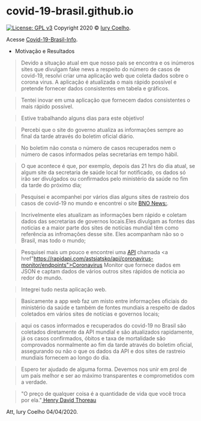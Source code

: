 # covid-19-brasil.github.io
[![License: GPL v3](https://img.shields.io/badge/License-GPL%20v3-blue.svg)](https://www.gnu.org/licenses/gpl-3.0)
Copyright 2020 © <a href="https://www.freecodecamp.org/iurycoelho">Iury Coelho</a>.

Acesse <a href="https://covid-19-brasil.github.io/tracker/">Covid-19-Brasil-Info</a>.


- Motivação e Resultados

> Devido a situação atual em que nosso país se encontra e os inúmeros sites que divulgam fake news a respeito do número de casos de covid-19, resolvi criar uma aplicação web que coleta dados sobre o corona virus. A aplicação  é atualizada  o mais rápido possível e pretende fornecer dados consistentes em tabela e gráficos. 

> Tentei inovar em uma aplicação que fornecem dados consistentes o mais rápido possível.

> Estive trabalhando alguns dias para este objetivo!

> Percebi que o site do governo atualiza as informações sempre ao final da tarde através do boletim oficial diário.

> No boletim não consta o número de casos recuperados nem o número de casos informados pelas secretarias em tempo hábil. 

> O que acontece é que, por exemplo, depois das 21 hrs do dia atual, se algum site da secretaria de saúde local for notificado, os dados só irão ser divulgados ou confirmados pelo ministério da saúde no fim da tarde do próximo dia;

> Pesquisei e acompanhei por vários dias alguns sites de rastreio dos casos de covid-19 no mundo e encontrei o site <a href="https://bnonews.com/index.php/2020/04/the-latest-coronavirus-cases/">BNO News:</a>.

> Incrivelmente eles atualizam as informações bem rápido e coletam dados das secretarias de governos locais.Eles divulgam as fontes das noticias e a maior parte dos sites de notícias mundial têm como referência  as infromações desse site. Eles acompanham não so o Brasil, mas todo o mundo;

> Pesquisei mais um pouco e encontrei uma 
<a href="https://pt.wikipedia.org/wiki/Interface_de_programa%C3%A7%C3%A3o_de_aplica%C3%A7%C3%B5es">API</a> chamada <a href"https://rapidapi.com/astsiatsko/api/coronavirus-monitor/endpoints">Coronavirus Monitor</a> que fornece dados em JSON e captam dados de vários outros sites rápidos de noticia ao redor do mundo.

> Integrei tudo nesta aplicação web.

> Basicamente a app web faz um misto entre informações oficiais do ministério da saúde e também de fontes mundiais a respeito de dados coletados em vários sites de notícias e governos locais;

> aqui os casos informados e recuperados do covid-19 no Brasil são coletados diretamente da API mundial e são atualizados rapidamente, já os casos confirmados, óbitos e taxa de mortalidade são comprovados normalmente ao fim da tarde através do boletim oficial, assegurando ou não o que os dados da API e dos sites de rastreio mundiais fornecem ao longo do dia.

> Espero ter ajudado de alguma forma. Devemos nos unir em prol de um país melhor e ser ao máximo transparentes e comprometidos com a verdade.

>"O preço de qualquer coisa é a quantidade de vida que você troca por ela."<a href="https://pt.wikipedia.org/wiki/Interface_de_programa%C3%A7%C3%A3o_de_aplica%C3%A7%C3%B5es"> Henry David Thoreau</a>

Att, Iury Coelho 04/04/2020.

